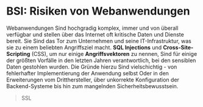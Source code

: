 BSI: Risiken von Webanwendungen
===============================

Webanwendungen Sind hochgradig komplex, immer und von überall verfügbar und stellen über das 
Internet oft kritische Daten und Dienste bereit. Sie Sind das Tor zum Unternehmen und seine 
IT-Infrastruktur, was sie zu einem beliebten Angriffsziel macht. **SQL Injections** und **Cross-Site-Scripting** 
(CSS), um nur einige **Angriffsvektoren** zu nennen, Sind für einige der größten Vorfälle in den letzten Jahren 
verantwortlich, bei den sensiblen Daten gestohlen wurden. Die Gründe hierzu Sind vielschichtig - von 
fehlerhafter Implementierung der Anwendung selbst Oder in den Erweiterungen vom Dritthersteller, über 
unkorrekte Konfiguration der Backend-Systeme bis hin zum mangelnden Sicherheitsbewusstsein. 

> SSL